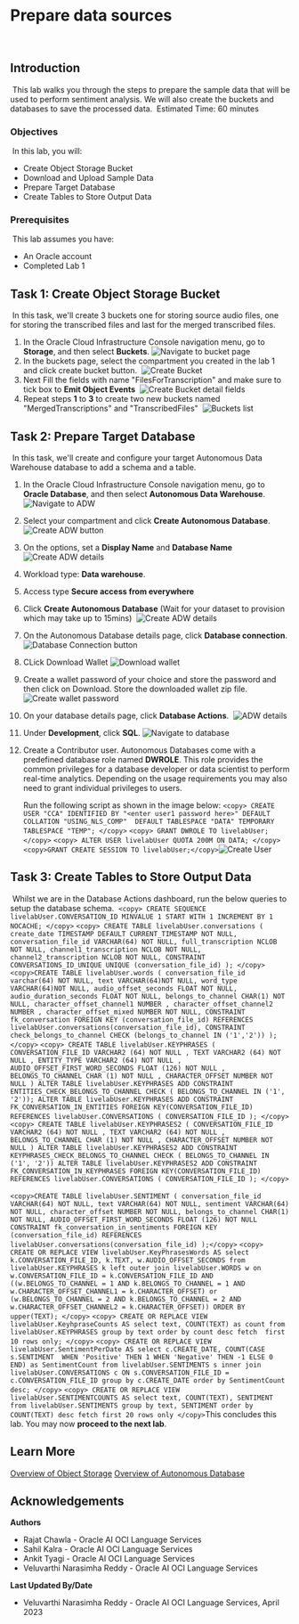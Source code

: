 # Prepare data sources
​
## Introduction
​
This lab walks you through the steps to prepare the sample data that will be used to perform sentiment analysis. We will also create the buckets and databases to save the processed data.
​
Estimated Time: 60 minutes
​
### Objectives
​
In this lab, you will:
* Create Object Storage Bucket
* Download and Upload Sample Data
* Prepare Target Database
* Create Tables to Store Output Data
​
### Prerequisites
​
This lab assumes you have:
* An Oracle account
* Completed Lab 1
​
​
## **Task 1**: Create Object Storage Bucket
​
In this task, we'll create 3 buckets one for storing source audio files, one for storing the transcribed files and last for the merged transcribed files. 
​
1.	In the Oracle Cloud Infrastructure Console navigation menu, go to **Storage**, and then select **Buckets**.
​
   ![Navigate to bucket page](./images/navigate-to-buckets.png " ")
​
2. In the buckets page, select the compartment you created in the lab 1 and click create bucket button.
​
    ![Create Bucket](./images/create-bucket-button.png " ")
​
3. Next Fill the fields with name "FilesForTranscription" and make sure to tick box to **Emit Object Events**
​
    ![Create Bucket detail fields](./images/create-bucket.png " ")
​
4. Repeat steps **1** to **3** to create two new buckets named "MergedTranscriptions" and "TranscribedFiles"
​
    ![Buckets list](./images/bucket-list.png " ")
​
​
​
## **Task 2**: Prepare Target Database
​
In this task, we'll create and configure your target Autonomous Data Warehouse database to add a schema and a table.
​
1.	In the Oracle Cloud Infrastructure Console navigation menu, go to **Oracle Database**, and then select **Autonomous Data Warehouse**.
​
   ![Navigate to ADW](./images/navigate-to-adw.png " ")
​
2.	Select your compartment and click **Create Autonomous Database**.
​
    ![Create ADW button](./images/create-database-button.png " ")
​
3.	On the options, set a **Display Name** and **Database Name**
​
   ![Create ADW details](./images/create-database-1.png " ")
​
4.	Workload type: **Data warehouse**.
​
5.	Access type **Secure access from everywhere**
​
6.	Click **Create Autonomous Database** (Wait for your dataset to provision which may take up to 15mins)
​
   ![Create ADW details](./images/create-database-2.png " ")
​
7. On the Autonomous Database details page, click **Database connection**.
    ![Database Connection button](./images/database-connection-button.png " ")
​
8. CLick Download Wallet
    ![Download wallet](./images/download-wallet-button.png " ")
​
9. Create a wallet password of your choice and store the password and then click on Download. Store the downloaded wallet zip file.
    ![Create wallet password](./images/download-wallet-password.png " ")
​
10.	On your database details page, click **Database Actions**.
​
   ![ADW details](./images/database-details.png " ")
​
11.	Under **Development**, click **SQL**.
​
   ![Navigate to database](./images/database-navigation.png " ")
​
12. Create a Contributor user. Autonomous Databases come with a predefined database role named **DWROLE**. This role provides the common privileges for a database developer or data scientist to perform real-time analytics. Depending on the usage requirements you may also need to grant individual privileges to users.
​

	Run the following script as shown in the image below:
		```
		<copy>
		CREATE USER "CCA" IDENTIFIED BY "<enter user1 password here>"
		DEFAULT COLLATION "USING_NLS_COMP" 
		DEFAULT TABLESPACE "DATA"
		TEMPORARY TABLESPACE "TEMP";
		</copy>
		```
		```
		<copy>
		GRANT DWROLE TO livelabUser;
		</copy>
		```
		```
		<copy>
		ALTER USER livelabUser QUOTA 200M ON DATA;
		</copy>
		```
		```
		<copy>GRANT CREATE SESSION TO livelabUser;</copy>
		```
​
   ![Create User](./images/create-user-database.png " ")
​
​
## **Task 3**: Create Tables to Store Output Data
​
Whilst we are in the Database Actions dashboard, run the below queries to setup the database schema.
​
​
		```
		<copy>
		CREATE SEQUENCE livelabUser.CONVERSATION_ID
		MINVALUE 1
		START WITH 1
		INCREMENT BY 1
		NOCACHE;
		</copy>
		```
	```
	<copy>
	CREATE TABLE livelabUser.conversations
	(
	create_date TIMESTAMP DEFAULT CURRENT_TIMESTAMP NOT NULL,
	conversation_file_id VARCHAR(64) NOT NULL,
	full_transcription NCLOB NOT NULL,
	channel1_transcription NCLOB NOT NULL,
	channel2_transcription NCLOB NOT NULL,
	CONSTRAINT CONVERSATIONS_ID_UNIQUE UNIQUE (conversation_file_id)
	);
	</copy>
	```
	```
	<copy>CREATE TABLE livelabUser.words
	(
	conversation_file_id varchar(64) NOT NULL,
	text VARCHAR(64)NOT NULL,
	word_type VARCHAR(64)NOT NULL,
	audio_offset_seconds FLOAT NOT NULL,
	audio_duration_seconds FLOAT NOT NULL,
	belongs_to_channel CHAR(1) NOT NULL,
	character_offset_channel1 NUMBER ,
	character_offset_channel2 NUMBER ,
	character_offset_mixed NUMBER NOT NULL,
	CONSTRAINT fk_conversation FOREIGN KEY (conversation_file_id) REFERENCES livelabUser.conversations(conversation_file_id),
	CONSTRAINT check_belongs_to_channel CHECK (belongs_to_channel IN ('1','2'))
	);</copy>
	```
	```
	<copy>
	CREATE TABLE livelabUser.KEYPHRASES
	(
	CONVERSATION_FILE_ID VARCHAR2 (64) NOT NULL ,
	TEXT VARCHAR2 (64) NOT NULL ,
	ENTITY_TYPE VARCHAR2 (64) NOT NULL ,
	AUDIO_OFFSET_FIRST_WORD_SECONDS FLOAT (126) NOT NULL ,
	BELONGS_TO_CHANNEL CHAR (1) NOT NULL ,
	CHARACTER_OFFSET NUMBER NOT NULL
	)
	ALTER TABLE livelabUser.KEYPHRASES ADD CONSTRAINT ENTITIES_CHECK_BELONGS_TO_CHANNEL CHECK ( BELONGS_TO_CHANNEL IN ('1', '2'));
	ALTER TABLE livelabUser.KEYPHRASES ADD CONSTRAINT FK_CONVERSATION_IN_ENTITIES FOREIGN KEY(CONVERSATION_FILE_ID) REFERENCES livelabUser.CONVERSATIONS ( CONVERSATION_FILE_ID );
	</copy>
	```
​
	```
	<copy>
	CREATE TABLE livelabUser.KEYPHRASES2
	(
	CONVERSATION_FILE_ID VARCHAR2 (64) NOT NULL ,
	TEXT VARCHAR2 (64) NOT NULL ,
	BELONGS_TO_CHANNEL CHAR (1) NOT NULL ,
	CHARACTER_OFFSET NUMBER NOT NULL
	)
	ALTER TABLE livelabUser.KEYPHRASES2 ADD CONSTRAINT KEYPHRASES_CHECK_BELONGS_TO_CHANNEL CHECK ( BELONGS_TO_CHANNEL IN ('1', '2'))
	ALTER TABLE livelabUser.KEYPHRASES2 ADD CONSTRAINT FK_CONVERSATION_IN_KEYPHRASES FOREIGN KEY(CONVERSATION_FILE_ID) REFERENCES livelabUser.CONVERSATIONS ( CONVERSATION_FILE_ID );
	</copy>
	```
	
​
	```
	<copy>CREATE TABLE livelabUser.SENTIMENT
	(
	conversation_file_id VARCHAR(64) NOT NULL,
	text VARCHAR(64) NOT NULL,
	sentiment VARCHAR(64) NOT NULL,
	character_offset NUMBER NOT NULL,
	belongs_to_channel CHAR(1) NOT NULL,
	AUDIO_OFFSET_FIRST_WORD_SECONDS FLOAT (126) NOT NULL
	CONSTRAINT fk_conversation_in_sentiments FOREIGN KEY (conversation_file_id) REFERENCES livelabUser.conversations(conversation_file_id)
	);</copy>
	```
	```
 	<copy>
	CREATE OR REPLACE VIEW livelabUser.KeyPhrasesWords AS
	select k.CONVERSATION_FILE_ID, k.TEXT, w.AUDIO_OFFSET_SECONDS
	from livelabUser.KEYPHRASES k
	left outer join livelabUser.WORDS w on w.CONVERSATION_FILE_ID = k.CONVERSATION_FILE_ID AND
	((w.BELONGS_TO_CHANNEL = 1 AND k.BELONGS_TO_CHANNEL = 1 AND w.CHARACTER_OFFSET_CHANNEL1 = k.CHARACTER_OFFSET)
	or (w.BELONGS_TO_CHANNEL = 2 AND k.BELONGS_TO_CHANNEL = 2 AND w.CHARACTER_OFFSET_CHANNEL2 = k.CHARACTER_OFFSET))
	ORDER BY upper(TEXT);
	</copy>
 	```
	```
	<copy>
	CREATE OR REPLACE VIEW livelabUser.KeyhpraseCounts AS
	select text, COUNT(TEXT) as count
	from livelabUser.KEYPHRASES
	group by text
	order by count desc
	fetch  first 10 rows only;
	</copy>
	```
	```
	<copy>
	CREATE OR REPLACE VIEW livelabUser.SentimentPerDate AS
	select c.CREATE_DATE,
	COUNT(CASE s.SENTIMENT 
	WHEN 'Positive' THEN 1
	WHEN 'Negative' THEN -1
	ELSE 0
	END) as SentimentCount
	from livelabUser.SENTIMENTS s
	inner join livelabUser.CONVERSATIONS c ON s.CONVERSATION_FILE_ID = c.CONVERSATION_FILE_ID
	group by c.CREATE_DATE
	order by SentimentCount desc;
	</copy>
	```
	```
	<copy>
	CREATE OR REPLACE VIEW livelabUser.SENTIMENTCOUNTS AS
	select text, COUNT(TEXT), SENTIMENT
	from livelabUser.SENTIMENTS
	group by text, SENTIMENT
	order by COUNT(TEXT) desc
	fetch first 20 rows only
	</copy>
	```
​
This concludes this lab. You may now **proceed to the next lab**.
​
## Learn More
 [Overview of Object Storage](https://docs.oracle.com/en-us/iaas/Content/Object/home.htm)
 [Overview of Autonomous Database](https://docs.oracle.com/en-us/iaas/Content/Database/Concepts/adboverview.htm)
​
## Acknowledgements
**Authors**
  * Rajat Chawla  - Oracle AI OCI Language Services
  * Sahil Kalra - Oracle AI OCI Language Services
  * Ankit Tyagi -  Oracle AI OCI Language Services
  * Veluvarthi Narasimha Reddy - Oracle AI OCI Language Services
​

**Last Updated By/Date**
* Veluvarthi Narasimha Reddy  - Oracle AI OCI Language Services, April 2023